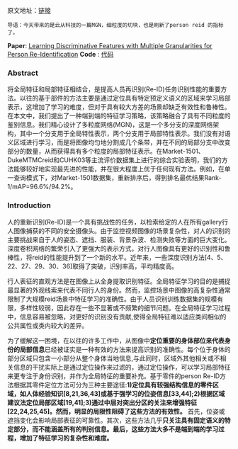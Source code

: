 原文地址：<a href="https://blog.csdn.net/qq_17403617/article/details/103482093">链接</a>
<body><pre><code>导语：今天带来的是云从科技的一篇MGN，细粒度的切块，也是刷新了person reid 的指标了。</code></pre>
<p><strong>Paper</strong>: <a href="https://dl_acm.xilesou.top/citation.cfm?id=3240552">Learning Discriminative Features with Multiple Granularities
for Person Re-Identification</a>
<strong>Code</strong> : <a href="https://github.com/seathiefwang/MGN-pytorch">代码</a>

</p>
<h3>Abstract</h3>
<p>将全局特征和局部特征相结合，是提高人员再识别(Re-ID)任务识别性能的重要方法。以往的基于部件的方法主要是通过定位具有特定预定义语义的区域来学习局部表示，这增加了学习的难度，但对于具有较大方差的场景却缺乏有效性和鲁棒性。在本文中，我们提出了一种端到端的特征学习策略，该策略融合了具有不同粒度的鉴别信息。我们精心设计了多粒度网络(MGN)，这是一个多分支的深度网络架构，其中一个分支用于全局特性表示，两个分支用于局部特性表示。我们没有对语义区域进行学习，而是将图像均匀地分割成几个条带，并在不同的局部分支中改变部分的数量，从而获得具有多个粒度的局部特征表示。在Market-1501、DukeMTMCreid和CUHK03等主流评价数据集上进行的综合实验表明，我们的方法能够较好地实现最先进的性能，并在很大程度上优于任何现有方法。例如，在单一查询模式下，对Market-1501数据集，重新排序后，得到排名最优结果Rank-1/mAP=96.6%/94.2%。

</p>
<h3>Introduction</h3>
<p>人的重新识别(Re-ID)是一个具有挑战性的任务，以检索给定的人在所有gallery行人图像捕获的不同的安全摄像头。由于监控视频图像的场景复杂性，对人的识别的主要挑战来自于人的姿态、遮挡、服装、背景杂波、检测失败等方面的巨大变化。深度卷积网络的繁荣引入了更强大的表示方式，对行人图像具有更好的识别性和鲁棒性，将reid的性能提升到了一个新的水平。近年来，一些深度识别方法[4、5、22、27、29、30、36]取得了突破，识别率高，平均精度高。

</p>
<p>行人表征的直观方法是在图像上从全身提取识别特征。全局特征学习的目的是捕捉最显著的外观线索来代表不同行人的身份。然而，监控场景中图像的高复杂性通常限制了大规模reid场景中特征学习的准确性。由于人员识别训练数据集的规模有限，多样性较弱，因此存在一些不显著或不频繁的细节问题。在全局特征学习过程中，信息容易被忽略，对更好的识别没有贡献,使得全局特征难以适应类间相似的公共属性或类内较大的差异。


为了缓解这一困境，在以往的许多工作中，从图像中<strong>定位重要的身体部位来代表身份的局部信息</strong>已经被证实是一种有效的方法来提高识别的准确性。每个位于身体的部分区域只包含一小部分从整个身体当地信息,与此同时，区域外其他相关或不相关信息的干扰实际上是通过定位操作来过滤的，通过定位操作，可以学习局部特征来更专注于身份识别，并作为全局特征的重要补充。基于零件的person Re-ID方法根据其零件定位方法可分为三种主要途径:<strong>1)定位具有较强结构信息的零件区域，如人体经验知识[8,21,36,43]或基于强学习的位姿信息[33,44];2)根据区域建议法定位局部区域[19,41];3)通过中层对突出分区的关注来增强特征[22,24,25,45]。然而，明显的局限性阻碍了这些方法的有效性。</strong> 首先，位姿或遮挡变化会影响局部表征的可靠性。其次，这些方法几乎<strong>只关注具有固定语义的特定部分，而不能涵盖所有的判别信息。最后，这些方法大多不是端到端的学习过程，增加了特征学习的复杂性和难度。</strong>
